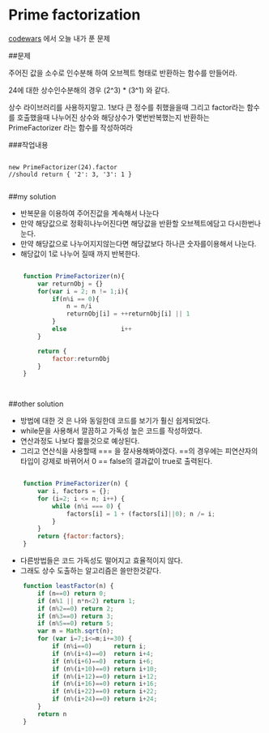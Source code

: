 Prime factorization
=============================================
[codewars](www.codewars.com) 에서 오늘 내가 푼 문제

##문제

주어진 값을 소수로 인수분해 하여 오브젝트 형태로 반환하는 함수를 만들어라.

24에 대한 상수인수분해의 경우  (2^3) * (3^1) 와 같다.

상수 라이브러리를 사용하지말고.  1보다 큰 정수를 취했을을때 그리고 factor라는 함수를 호출했을때 나누어진 상수와 해당상수가 몇번반복했는지 반환하는 PrimeFactorizer 라는 함수를 작성하여라




###작업내용


```

new PrimeFactorizer(24).factor 
//should return { '2': 3, '3': 1 }
    

```



##my solution

- 반복문을 이용하여 주어진값을 계속해서 나눈다 
- 만약 해당값으로 정확히나누어진다면 해당값을 반환할 오브젝트에담고 다시한번나눈다.
- 만약 해당값으로 나누어지지않는다면 해당값보다 하나큰 숫자를이용해서 나눈다.
- 해당값이 1로 나누어 질때 까지 반복한다.


```javascript

    function PrimeFactorizer(n){
        var returnObj = {}
        for(var i = 2; n != 1;i){
            if(n%i == 0){
                n = n/i
                returnObj[i] = ++returnObj[i] || 1
            }
            else               i++
        }	

        return {
            factor:returnObj
        }
    }

   
```




##other solution

- 방법에 대한 것 은 나와 동일한데 코드를 보기가 훨신 쉽게되었다.
- while문을 사용해서 깔끔하고 가독성 높은 코드를 작성하였다.
- 연산과정도 나보다 짧을것으로 예상된다.
- 그리고 연산식을 사용할때 === 을 잘사용해봐야겠다. ==의 경우에는 피연산자의 타입이 강제로 바뀌어서 0 == false의 결과값이 true로 출력된다.


```javascript

    function PrimeFactorizer(n) {
        var i, factors = {};
        for (i=2; i <= n; i++) {
            while (n%i === 0) {
                factors[i] = 1 + (factors[i]||0); n /= i;
            }
        }
        return {factor:factors};
    }

```


- 다른방법들은 코드 가독성도 떨어지고 효율적이지 않다.
- 그래도 상수 도출하는 알고리즘은 쓸만한것같다.


```javascript
    function leastFactor(n) {
        if (n==0) return 0;  
        if (n%1 || n*n<2) return 1;
        if (n%2==0) return 2;  
        if (n%3==0) return 3;  
        if (n%5==0) return 5;  
        var m = Math.sqrt(n);
        for (var i=7;i<=m;i+=30) {
            if (n%i==0)      return i;
            if (n%(i+4)==0)  return i+4;
            if (n%(i+6)==0)  return i+6;
            if (n%(i+10)==0) return i+10;
            if (n%(i+12)==0) return i+12;
            if (n%(i+16)==0) return i+16;
            if (n%(i+22)==0) return i+22;
            if (n%(i+24)==0) return i+24;
        }
        return n
    }
```



